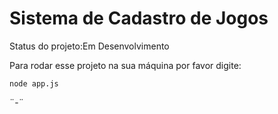 <h1>Sistema de Cadastro de Jogos</h1>

Status do projeto:Em Desenvolvimento

Para rodar esse projeto na sua máquina por favor digite:
```
node app.js
```

 ¨-¨  